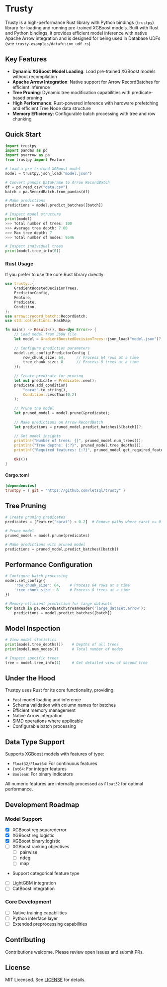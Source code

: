 # Trusty

Trusty is a high-performance Rust library with Python bindings (`trustpy`) library for loading and running pre-trained XGBoost models. Built with Rust and Python bindings, it provides efficient model inference with native Apache Arrow integration and is designed for being used in Database UDFs (see `trusty-examples/datafusion_udf.rs`). 

## Key Features

- **Dynamic XGBoost Model Loading**: Load pre-trained XGBoost models without recompilation
- **Apache Arrow Integration**: Native support for Arrow RecordBatches for efficient inference
- **Tree Pruning**: Dynamic tree modification capabilities with predicate-based pruning
- **High Performance**: Rust-powered inference with hardware prefetching and efficient Tree Node data structure
- **Memory Efficiency**: Configurable batch processing with tree and row chunking

## Quick Start

```python
import trustpy
import pandas as pd
import pyarrow as pa
from trustpy import Feature

# Load a pre-trained XGBoost model
model = trustpy.json_load("model.json")

# Convert pandas DataFrame to Arrow RecordBatch
df = pd.read_csv("data.csv")
batch = pa.RecordBatch.from_pandas(df)

# Make predictions
predictions = model.predict_batches([batch])

# Inspect model structure
print(model)
>>> Total number of trees: 100
>>> Average tree depth: 7.00
>>> Max tree depth: 7
>>> Total number of nodes: 9546

# Inspect individual trees
print(model.tree_info(0))
```

### Rust Usage

If you prefer to use the core Rust library directly:

```rust
use trusty::{
    GradientBoostedDecisionTrees,
    PredictorConfig,
    Feature,
    Predicate,
    Condition,
};
use arrow::record_batch::RecordBatch;
use std::collections::HashMap;

fn main() -> Result<(), Box<dyn Error>> {
    // Load model from JSON file
    let model = GradientBoostedDecisionTrees::json_load("model.json")?;
    
    // Configure prediction parameters
    model.set_config(PredictorConfig {
        row_chunk_size: 64,     // Process 64 rows at a time
        tree_chunk_size: 8      // Process 8 trees at a time
    });
    
    // Create predicate for pruning
    let mut predicate = Predicate::new();
    predicate.add_condition(
        "carat".to_string(), 
        Condition::LessThan(0.2)
    );
    
    // Prune the model
    let pruned_model = model.prune(&predicate);
    
    // Make predictions on Arrow RecordBatch
    let predictions = pruned_model.predict_batches(&[batch])?;
    
    // Get model insights
    println!("Number of trees: {}", pruned_model.num_trees());
    println!("Tree depths: {:?}", pruned_model.tree_depths());
    println!("Required features: {:?}", pruned_model.get_required_features());
    
    Ok(())
}
```

#### Cargo.toml

```toml
[dependencies]
trustpy = { git = "https://github.com/letsql/trusty" }
```

## Tree Pruning

```python
# Create pruning predicates
predicates = [Feature("carat") < 0.2]  # Remove paths where carat >= 0.2

# Prune model
pruned_model = model.prune(predicates)

# Make predictions with pruned model
predictions = pruned_model.predict_batches([batch])
```

## Performance Configuration

```python
# Configure batch processing
model.set_config({
    'row_chunk_size': 64,    # Process 64 rows at a time
    'tree_chunk_size': 8     # Process 8 trees at a time
})

# Memory-efficient prediction for large datasets
for batch in pa.RecordBatchStreamReader('large_dataset.arrow'):
    predictions = model.predict_batches([batch])
```


## Model Inspection

```python
# View model statistics
print(model.tree_depths())    # Depths of all trees
print(model.num_nodes())      # Total number of nodes

# Inspect specific trees
tree = model.tree_info(1)     # Get detailed view of second tree
```

## Under the Hood

Trustpy uses Rust for its core functionality, providing:
- Fast model loading and inference
- Schema validation with column names for batches
- Efficient memory management
- Native Arrow integration
- SIMD operations where applicable
- Configurable batch processing

## Data Type Support

Supports XGBoost models with features of type:
- `Float32/Float64`: For continuous features
- `Int64`: For integer features
- `Boolean`: For binary indicators

All numeric features are internally processed as `Float32` for optimal performance.

## Development Roadmap

### Model Support

- [x] XGBoost reg:squarederror
- [x] XGBoost reg:logistic
- [x] XGBoost binary:logistic
- [ ] XGBoost ranking objectives
  - [ ] pairwise
  - [ ] ndcg
  - [ ] map
- Support categorical feature type
- [ ] LightGBM integration
- [ ] CatBoost integration

### Core Development
- [ ] Native training capabilities
- [ ] Python interface layer
- [ ] Extended preprocessing capabilities

## Contributing

Contributions welcome. Please review open issues and submit PRs.

## License

MIT Licensed. See [LICENSE](LICENSE) for details.
